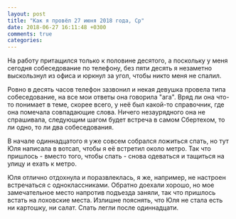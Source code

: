 ```yaml
---
layout: post
title: "Как я провёл 27 июня 2018 года, Ср"
date: 2018-06-27 16:11:48 +0300
comments: true
categories: 
---
```




На работу притащился только к половине десятого, а поскольку у меня сегодня собеседование по телефону, без пяти десять я незаметно выскользнул из офиса и юркнул за угол, чтобы никто меня не спалил.

Ровно в десять часов телефон зазвонил и некая девушка провела типа собеседование, на все мои ответы она говорила "ага". Вряд ли она что-то понимает в теме, скорее всего, у неё был какой-то справочник, где она помечала совпадающие слова. Ничего незаурядного она не спрашивала, следующим шагом будет встреча в самом Сбертехом, то ли одно, то ли два собеседования. 




В начале одиннадцатого я уже совсем собрался ложиться спать, но тут Юля написала в вотсап, чтобы я её встретил около метро. Так что пришлось - вместо того, чтобы спать - снова одеваться и тащиться на улицу и ехать к метро.

Юля отлично отдохнула и поразвлеклась, я же, например, не настроен встречаться с одноклассниками. Обратно доехали хорошо, но мое замечательное место напротив подъезда заняли, так что пришлось встать на лоховские места. Излишне пояснять, что Юля не стала есть ни картошку, ни салат. Спать легли после одиннадцати.